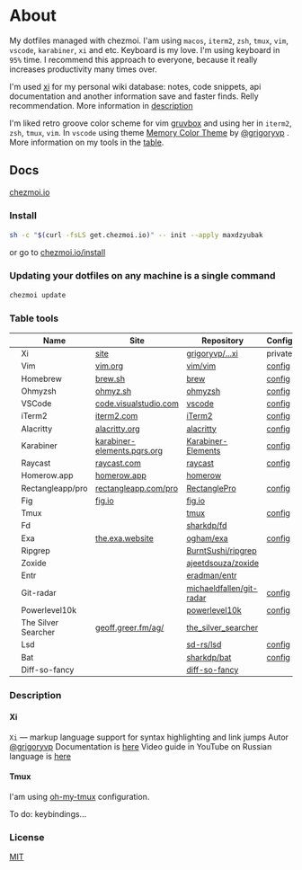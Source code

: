 # About

My dotfiles managed with chezmoi. I'am using `macos`, `iterm2`, `zsh`, `tmux`, `vim`, `vscode`, `karabiner`, `xi` and etc. Keyboard is my love. I'm using keyboard in `95%` time.  I recommend this approach to everyone, because it really increases productivity many times over.

I'm used [xi](https://github.com/grigoryvp/vscode-language-xi) for my personal wiki database: notes, code snippets, api documentation and another information save and faster finds. Relly recommendation. More information in [description](https://github.com/maxdzyubak/dotfiles#xi)

I'm liked retro groove color scheme for vim [gruvbox](https://github.com/morhetz/gruvbox) and using her in `iterm2`, `zsh`, `tmux`, `vim`. In `vscode` using theme [Memory Color Theme](https://marketplace.visualstudio.com/items?itemName=grigoryvp.memory-theme) by [@grigoryvp](https://github.com/grigoryvp) . More information on my tools in the [table](https://github.com/maxdzyubak/dotfiles#table-tools).

## Docs

[chezmoi.io](https://chezmoi.io/)

### Install

```bash
sh -c "$(curl -fsLS get.chezmoi.io)" -- init --apply maxdzyubak
```

or go to
[chezmoi.io/install](https://www.chezmoi.io/install/)

### Updating your dotfiles on any machine is a single command

```bash
chezmoi update
```

### Table tools

| | Name | Site | Repository | Config | Description |
| --- | --- | --- | --- | --- | ---   |
|![xi logo](assets/img/xi.svg) | Xi | [site](https://marketplace.visualstudio.com/items?itemName=grigoryvp.language-xi) | [grigoryvp/...xi](https://github.com/grigoryvp/vscode-language-xi)  | private | [description](https://github.com/maxdzyubak/dotfiles#xi) |
|![vim logo](assets/img/vim.svg)| Vim |[vim.org](https://www.vim.org/)| [vim/vim](https://github.com/vim/vim) | [config](https://github.com/maxdzyubak/dotfiles/tree/main/dot_vim) | |
|![brew logo](assets/img/brew.svg)| Homebrew | [brew.sh](https://brew.sh/]) | [brew](https://github.com/Homebrew/brew) | [config](https://github.com/maxdzyubak/dotfiles/blob/main/Brewfile) | |
|![oh my zsh logo](assets/img/ohmyzsh.svg)| Ohmyzsh | [ohmyz.sh](https://ohmyz.sh/) | [ohmyzsh](https://github.com/ohmyzsh/ohmyzsh) | [config](https://github.com/maxdzyubak/dotfiles/blob/main/dot_zshrc) | |
|![vscode logo](assets/img/vscode.svg)| VSCode | [code.visualstudio.com](https://code.visualstudio.com/) | [vscode](https://github.com/Microsoft/vscode/) | [config](https://github.com/maxdzyubak/dotfiles/tree/main/private_Library/private_Application%20Support/private_Code/User) | |
|![iterm2 logo](assets/img/iterm2.svg)| iTerm2 | [iterm2.com](https://iterm2.com/) | [iTerm2](https://github.com/gnachman/iTerm2) | [config](https://github.com/maxdzyubak/dotfiles/tree/main/iterm2) | |
|![alacritty logo](assets/img/alacritty-logo.svg)| Alacritty | [alacritty.org](https://alacritty.org/) | [alacritty](https://github.com/alacritty/alacritty) | [config](https://github.com/maxdzyubak/dotfiles/blob/main/dot_config/alacritty/alacritty.yml) | |
|![karabiner logo](assets/img/karabiner.svg)| Karabiner | [karabiner-elements.pqrs.org](https://karabiner-elements.pqrs.org/) | [Karabiner-Elements](https://github.com/pqrs-org/Karabiner-Elements) | [config](https://github.com/maxdzyubak/dotfiles/blob/main/dot_config/private_karabiner/private_karabiner.json) | |
|![raycast logo](assets/img/raycast.svg)| Raycast | [raycast.com](https://www.raycast.com/) | [raycast](https://github.com/raycast) | [config](https://github.com/maxdzyubak/dotfiles/tree/main/dot_config/raycast) | |
|![homerow logo](assets/img/homerow.svg)| Homerow.app | [homerow.app](https://www.homerow.app/) | [homerow](https://github.com/dexterleng/homerow) | |
|![rectanglepro logo](assets/img/rectanglepro.svg)| Rectangleapp/pro | [rectangleapp.com/pro](https://rectangleapp.com/pro) | [RectanglePro](https://github.com/rxhanson/RectanglePro-Community) | [config](https://github.com/maxdzyubak/dotfiles/blob/main/dot_config/RectangleProConfig.json) | |
|![fig logo](assets/img/fig.svg)| Fig | [fig.io](https://fig.io/) | [fig.io](https://github.com/withfig) |  | |
|| Tmux | | [tmux](https://github.com/tmux/tmux) | [config](https://github.com/maxdzyubak/dotfiles/blob/main/dot_config/tmux/tmux.conf.local) | [description](https://github.com/maxdzyubak/dotfiles#tmux) |
|| Fd | | [sharkdp/fd](https://github.com/sharkdp/fd) | | |
|| Exa | [the.exa.website](https://the.exa.website/) | [ogham/exa](https://github.com/ogham/exa) | [config](https://github.com/maxdzyubak/dotfiles/blob/main/dot_zshrc) | |
|| Ripgrep | | [BurntSushi/ripgrep](https://github.com/BurntSushi/ripgrep) | | |
|| Zoxide | | [ajeetdsouza/zoxide](https://github.com/ajeetdsouza/zoxide) | | |
|| Entr | | [eradman/entr](https://github.com/eradman/entr) | | |
|| Git-radar | | [michaeldfallen/git-radar](https://github.com/michaeldfallen/git-radar) | [config](https://github.com/maxdzyubak/dotfiles/blob/main/dot_zshrc#L89) | |
|| Powerlevel10k |  | [powerlevel10k](https://github.com/romkatv/powerlevel10k) | [config](https://github.com/maxdzyubak/dotfiles/blob/main/dot_p10k.zsh) | |
|| The Silver Searcher | [geoff.greer.fm/ag/](https://geoff.greer.fm/ag/) | [the_silver_searcher](https://github.com/ggreer/the_silver_searcher) | | |
|| Lsd |  | [sd-rs/lsd](https://github.com/lsd-rs/lsd) | [config](https://github.com/maxdzyubak/dotfiles/blob/main/dot_zshrc) | |
|| Bat |  | [sharkdp/bat](https://github.com/sharkdp/bat) | [config](https://github.com/maxdzyubak/dotfiles/blob/main/dot_zshrc) | |
|| Diff-so-fancy |  | [diff-so-fancy](https://github.com/so-fancy/diff-so-fancy) | | |

### Description

#### Xi

`Xi` — markup language support for syntax highlighting and link jumps
Autor [@grigoryvp](https://github.com/grigoryvp)
Documentation is [here](https://github.com/grigoryvp/vscode-language-xi)
Video guide in YouTube on Russian language is [here](https://youtu.be/q4Ftg63diDs)

#### Tmux

I'am using [oh-my-tmux](https://github.com/gpakosz/.tmux) configuration.

To do: keybindings...

### License

[MIT](https://opensource.org/license/mit/)
